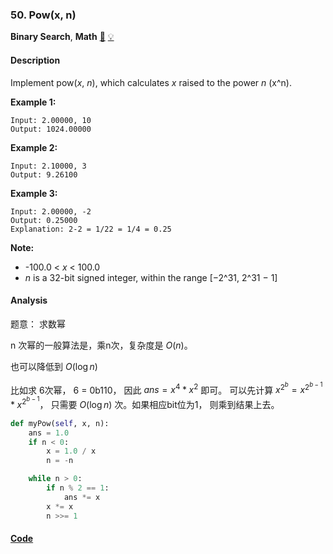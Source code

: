 ### 50. Pow(x, n)

**Binary Search**, **Math**    [🧡](https://leetcode.com/problems/powx-n)    	[💡](https://leetcode.com/articles/powx-n)

#### Description

Implement pow(_x_, _n_), which calculates _x_ raised to the power _n_ (x^n).

**Example 1:**

```
Input: 2.00000, 10
Output: 1024.00000
```

**Example 2:**

```
Input: 2.10000, 3
Output: 9.26100
```

**Example 3:**

```
Input: 2.00000, -2
Output: 0.25000
Explanation: 2-2 = 1/22 = 1/4 = 0.25
```

**Note:**
- -100.0 < _x_ < 100.0
- _n_ is a 32-bit signed integer, within the range [−2^31, 2^31 − 1]

#### Analysis

题意： 求数幂

 n 次幂的一般算法是，乘n次，复杂度是 $O(n)$。

也可以降低到 $O(\log n)$

比如求 6次幂， 6 = 0b110， 因此 $ans = x^4 * x ^2$ 即可。 可以先计算 $x^{2^b} = x^{2^{b-1}} * x ^{2^{b-1}}$， 只需要 $O(\log n)$ 次。如果相应bit位为1， 则乘到结果上去。

```python
def myPow(self, x, n):
    ans = 1.0
    if n < 0:
        x = 1.0 / x
        n = -n

    while n > 0:
        if n % 2 == 1:
            ans *= x
        x *= x
        n >>= 1
```


#### [Code](../python/50.%20Pow%28x%2C%20n%29.py)
